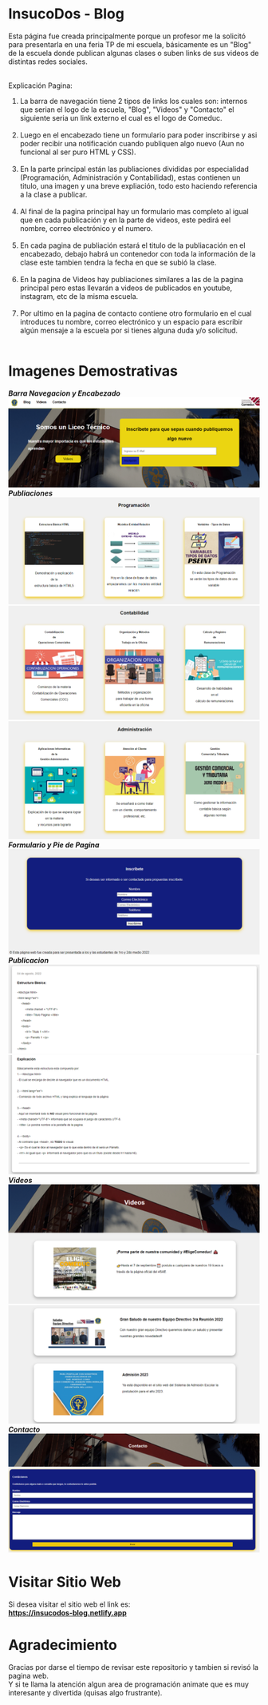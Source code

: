 # InsucoDos - Blog
Esta página fue creada principalmente porque un profesor me la solicitó para presentarla en una feria TP de mi escuela, básicamente es un "Blog" de la escuela donde publican algunas clases o suben links de sus videos de distintas redes sociales. <br><br>

Explicación Pagina:

  1. La barra de navegación tiene 2 tipos de links los cuales son: internos que serian el logo de la escuela, "Blog", "Videos" y "Contacto" el siguiente seria un link      externo el cual es el logo de Comeduc. <br><br>
  2. Luego en el encabezado tiene un formulario para poder inscribirse y asi poder recibir una notificación cuando publiquen algo nuevo (Aun no funcional al ser puro        HTML y CSS). <br><br>
  3. En la parte principal están las publiaciones divididas por especialidad (Programación, Administración y Contabilidad), estas contienen un titulo, una imagen y una      breve expliación, todo esto haciendo referencia a la clase a publicar. <br><br>
  4. Al final de la pagina principal hay un formulario mas completo al igual que en cada publicación y en la parte de videos, este pedirá eel nombre, correo                electrónico y el numero.<br><br>
  5. En cada pagina de publiación estará el titulo de la publiacación en el encabezado, debajo habrá un contenedor con toda la información de la clase este tambien          tendra la fecha en que se subió la clase. <br><br>
  6. En la pagina de Videos hay publiaciones similares a las de la pagina principal pero estas llevarán a videos de publicados en youtube, instagram, etc de la misma        escuela. <br><br>
  7. Por ultimo en la pagina de contacto contiene otro formulario en el cual introduces tu nombre, correo electrónico y un espacio para escribir algún mensaje a la          escuela por si tienes alguna duda y/o solicitud. <br><br>

# Imagenes Demostrativas
***Barra Navegacion y Encabezado***
![Screenshot](imgPresentacion/HeaderWeb.png)
***Publiaciones***
![Screenshot](imgPresentacion/PublicacionesWeb.png)
![Screenshot](imgPresentacion/Publicaciones2Web.png)
![Screenshot](imgPresentacion/Publicaciones3Web.png)
***Formulario y Pie de Pagina***
![Screenshot](imgPresentacion/FormFooterWeb.png)
***Publicacion***
![Screenshot](imgPresentacion/PublicacionWeb.png)
![Screenshot](imgPresentacion/Publicacion2Web.png)
***Videos***
![Screenshot](imgPresentacion/VideosWeb.png)
![Screenshot](imgPresentacion/Videos2Web.png)
***Contacto***
![Screenshot](imgPresentacion/ContactoWeb.png)

# Visitar Sitio Web
Si desea visitar el sitio web el link es:
<br>
**https://insucodos-blog.netlify.app**

# Agradecimiento
Gracias por darse el tiempo de revisar este repositorio y tambien si revisó la pagina web.
<br>
Y si te llama la atención algun area de programación animate que es muy interesante y divertida (quisas algo frustrante).

